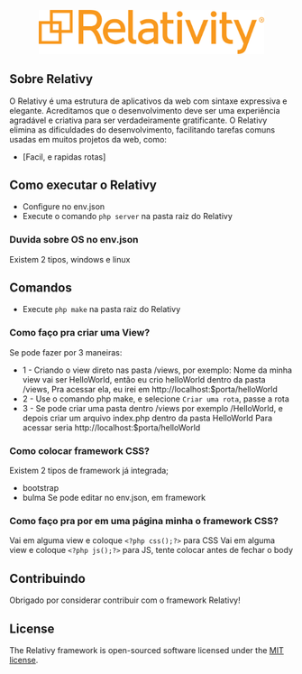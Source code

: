 <p align="center"><img src="https://github.com/Moonlight404/Relativy-Framework/blob/master/img/logo_2.png?raw=true" width="400"></p>

## Sobre Relativy

O Relativy é uma estrutura de aplicativos da web com sintaxe expressiva e elegante. Acreditamos que o desenvolvimento deve ser uma experiência agradável e criativa para ser verdadeiramente gratificante. O Relativy elimina as dificuldades do desenvolvimento, facilitando tarefas comuns usadas em muitos projetos da web, como:

- [Facil, e rapidas rotas]

## Como executar o Relativy
- Configure no env.json
- Execute o comando `php server` na pasta raiz do Relativy

### Duvida sobre OS no env.json
Existem 2 tipos, windows e linux

## Comandos 
- Execute `php make` na pasta raiz do Relativy

### Como faço pra criar uma View?

Se pode fazer por 3 maneiras:
- 1 - Criando o view direto nas pasta /views, por exemplo:
      Nome da minha view vai ser HelloWorld, então eu crio helloWorld dentro da pasta /views,
      Pra acessar ela, eu irei em http://localhost:$porta/helloWorld
- 2 - Use o comando php make, e selecione `Criar uma rota`, passe a rota
- 3 - Se pode criar uma pasta dentro /views por exemplo /HelloWorld, e depois criar um arquivo index.php dentro da pasta HelloWorld
      Para acessar seria http://localhost:$porta/helloWorld

### Como colocar framework CSS?
Existem 2 tipos de framework já integrada;
- bootstrap
- bulma
Se pode editar no env.json, em framework

### Como faço pra por em uma página minha o framework CSS?
Vai em alguma view e coloque `<?php css();?>` para CSS
Vai em alguma view e coloque `<?php js();?>` para JS, tente colocar antes de fechar o body

## Contribuindo

Obrigado por considerar contribuir com o framework Relativy!

## License

The Relativy framework is open-sourced software licensed under the [MIT license](https://opensource.org/licenses/MIT).

